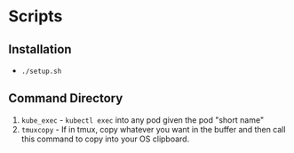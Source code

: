 # Scripts

## Installation 

- `./setup.sh`

## Command Directory

1. `kube_exec` - `kubectl exec` into any pod given the pod "short name"
2. `tmuxcopy` - If in tmux, copy whatever you want in the buffer and then call this command to copy into your OS clipboard.
